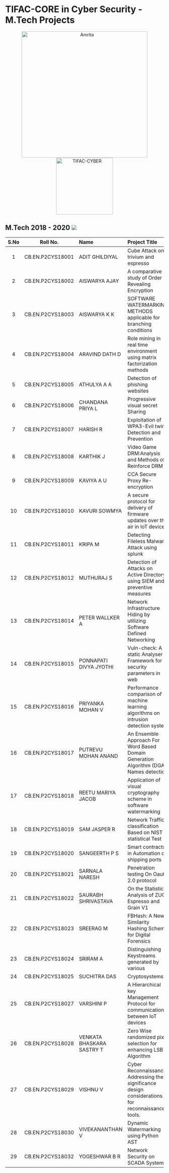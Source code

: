 # TIFAC-CORE in Cyber Security - M.Tech Projects

<p align="center">
    <img src="https://amrita-tifac-cyber-blockchain.github.io/Amrita-TIFAC-Cyber-Blockchain/AVV_PNG.png" alt ="Amrita" width="400" />
    <img src="https://amrita-tifac-cyber-blockchain.github.io/Amrita-TIFAC-Cyber-Blockchain/TIFAC-CORE_in_Cyber_Security.png" alt ="TIFAC-CYBER" width="180" />
</p>

## M.Tech 2018 - 2020 ![](https://img.shields.io/badge/-Completed-darkgreen)  

| S.No | Roll No. | Name | Project Title | 
|:----:|:-----------:|:----|:----|
| 1 | CB.EN.P2CYS18001 | ADIT GHILDIYAL | Cube Attack on trivium and espresso | 
| 2 | CB.EN.P2CYS18002 | AISWARYA AJAY | A comparative study of Order Revealing Encryption | 
| 3 | CB.EN.P2CYS18003 | AISWARYA K K | SOFTWARE WATERMARKING METHODS applicable for branching conditions | 
| 4 | CB.EN.P2CYS18004 | ARAVIND DATH D | Role mining in real time environment using matrix factorization methods | 
| 5 | CB.EN.P2CYS18005 | ATHULYA A A | Detection of phishing websites | 
| 6 | CB.EN.P2CYS18006 | CHANDANA PRIYA L | Progressive visual secret Sharing | 
| 7 | CB.EN.P2CYS18007 | HARISH R | Exploitation of WPA3-Evil twin Detection and Prevention | 
| 8 | CB.EN.P2CYS18008 | KARTHIK J | Video Game DRM:Analysis and Methods of Reinforce DRM | 
| 9 | CB.EN.P2CYS18009 | KAVIYA A U | CCA Secure Proxy Re-encryption | 
| 10 | CB.EN.P2CYS18010 | KAVURI SOWMYA  | A secure protocol for delivery of firmware updates over the air in IoT devices | 
| 11 | CB.EN.P2CYS18011 | KRIPA M | Detecting Fileless Malware Attack using splunk | 
| 12 | CB.EN.P2CYS18012 | MUTHURAJ S | Detection of Attacks on Active Directory using SIEM and preventive measures | 
| 13 | CB.EN.P2CYS18014 | PETER WALLKER A | Network Infrastructure Hiding by utilizing Software Defined Networking | 
| 14 | CB.EN.P2CYS18015 | PONNAPATI DIVYA JYOTHI | Vuln-check: A static Analyser Framework for security parameters in web | 
| 15 | CB.EN.P2CYS18016 | PRIYANKA MOHAN V | Performance comparison of machine learning algorithms on intrusion detection system | 
| 16 | CB.EN.P2CYS18017 | PUTREVU MOHAN ANAND | An Ensemble Approach For Word Based Domain Generation Algorithm (DGA) Names detection | 
| 17 | CB.EN.P2CYS18018 | REETU MARIYA JACOB | Application of visual cryptography scheme in software watermarking | 
| 18 | CB.EN.P2CYS18019 | SAM JASPER R | Network Traffic classification Based on NIST statistical Test | 
| 19 | CB.EN.P2CYS18020 | SANGEERTH P S | Smart contracts in Automation of shipping ports | 
| 20 | CB.EN.P2CYS18021 | SARNALA NARESH | Penetration testing  On Oauth 2.0 protocol | 
| 21 | CB.EN.P2CYS18022 | SAURABH SHRIVASTAVA | On the Statistical Analysis of ZUC, Espresso and Grain V1 | 
| 22 | CB.EN.P2CYS18023 | SREERAG M | FBHash: A New Similarity Hashing Scheme for Digital Forensics | 
| 23 | CB.EN.P2CYS18024 | SRIRAM A | Distinguishing Keystreams generated by various | 
| 24 | CB.EN.P2CYS18025 | SUCHITRA DAS | Cryptosystems | 
| 25 | CB.EN.P2CYS18027 | VARSHINI P | A Hierarchical key Management Protocol for communication between IoT devices | 
| 26 | CB.EN.P2CYS18028 | VENKATA BHASKARA SASTRY T | Zero Wise randomized pixel selection for enhancing LSB Algorithm | 
| 27 | CB.EN.P2CYS18029 | VISHNU V | Cyber Reconnaissance: Addressing the significance design considerations for reconnaissance tools. | 
| 28 | CB.EN.P2CYS18030 | VIVEKANANTHAN V | Dynamic Watermarking using Python AST | 
| 29 | CB.EN.P2CYS18032 | YOGESHWAR B R | Network Security on SCADA System | 

